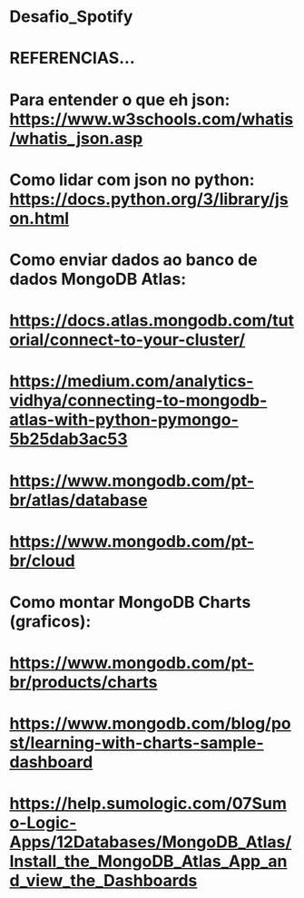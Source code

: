 # Desafio_Spotify

# REFERENCIAS... 


# Para entender o que eh json: https://www.w3schools.com/whatis/whatis_json.asp
# Como lidar com json no python: https://docs.python.org/3/library/json.html

# Como enviar dados ao banco de dados MongoDB Atlas:
# https://docs.atlas.mongodb.com/tutorial/connect-to-your-cluster/
# https://medium.com/analytics-vidhya/connecting-to-mongodb-atlas-with-python-pymongo-5b25dab3ac53
# https://www.mongodb.com/pt-br/atlas/database
# https://www.mongodb.com/pt-br/cloud

# Como montar MongoDB Charts (graficos):
# https://www.mongodb.com/pt-br/products/charts
# https://www.mongodb.com/blog/post/learning-with-charts-sample-dashboard
# https://help.sumologic.com/07Sumo-Logic-Apps/12Databases/MongoDB_Atlas/Install_the_MongoDB_Atlas_App_and_view_the_Dashboards
